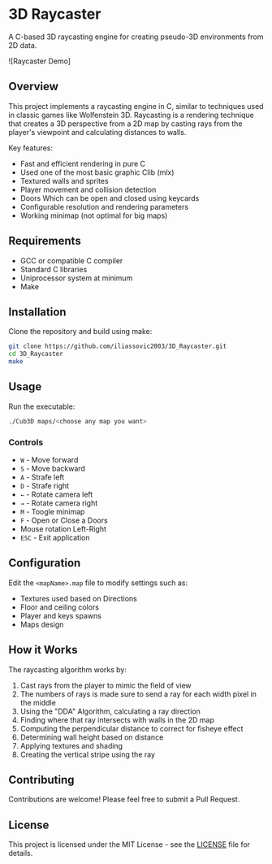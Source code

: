# 3D Raycaster

A C-based 3D raycasting engine for creating pseudo-3D environments from 2D data.

![Raycaster Demo]

## Overview

This project implements a raycasting engine in C, similar to techniques used in classic games like Wolfenstein 3D. Raycasting is a rendering technique that creates a 3D perspective from a 2D map by casting rays from the player's viewpoint and calculating distances to walls.

Key features:
- Fast and efficient rendering in pure C
- Used one of the most basic graphic Clib (mlx)
- Textured walls and sprites
- Player movement and collision detection
- Doors Which can be open and closed using keycards
- Configurable resolution and rendering parameters
- Working minimap (not optimal for big maps)

## Requirements

- GCC or compatible C compiler
- Standard C libraries
- Uniprocessor system at minimum
- Make

## Installation

Clone the repository and build using make:

```bash
git clone https://github.com/iliassovic2003/3D_Raycaster.git
cd 3D_Raycaster
make
```

## Usage

Run the executable:

```bash
./Cub3D maps/<choose any map you want>
```

### Controls

- `W` - Move forward
- `S` - Move backward
- `A` - Strafe left
- `D` - Strafe right
- `←` - Rotate camera left
- `→` - Rotate camera right
- `M` - Toogle minimap
- `F` - Open or Close a Doors
- Mouse rotation Left-Right
- `ESC` - Exit application

## Configuration

Edit the `<mapName>.map` file to modify settings such as:
- Textures used based on Directions
- Floor and ceiling colors
- Player and keys spawns
- Maps design

## How it Works

The raycasting algorithm works by:
1. Cast rays from the player to mimic the field of view
2. The numbers of rays is made sure to send a ray for each width pixel in the middle
3. Using the "DDA" Algorithm, calculating a ray direction
2. Finding where that ray intersects with walls in the 2D map
3. Computing the perpendicular distance to correct for fisheye effect
4. Determining wall height based on distance
5. Applying textures and shading
6. Creating the vertical stripe using the ray

## Contributing

Contributions are welcome! Please feel free to submit a Pull Request.


## License

This project is licensed under the MIT License - see the [LICENSE](LICENSE) file for details.
